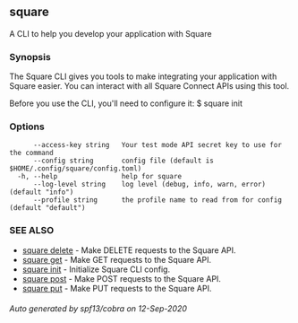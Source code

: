## square

A CLI to help you develop your application with Square

### Synopsis

The Square CLI gives you tools to make integrating your application
with Square easier. You can interact with all Square Connect APIs using this tool.

Before you use the CLI, you'll need to configure it:
$ square init

### Options

```
      --access-key string   Your test mode API secret key to use for the command
      --config string       config file (default is $HOME/.config/square/config.toml)
  -h, --help                help for square
      --log-level string    log level (debug, info, warn, error) (default "info")
      --profile string      the profile name to read from for config (default "default")
```

### SEE ALSO

* [square delete](square_delete.md)	 - Make DELETE requests to the Square API.
* [square get](square_get.md)	 - Make GET requests to the Square API.
* [square init](square_init.md)	 - Initialize Square CLI config.
* [square post](square_post.md)	 - Make POST requests to the Square API.
* [square put](square_put.md)	 - Make PUT requests to the Square API.

###### Auto generated by spf13/cobra on 12-Sep-2020
